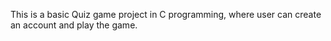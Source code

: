 This is a basic  Quiz game project in C programming, where user can create an account and play the game.
